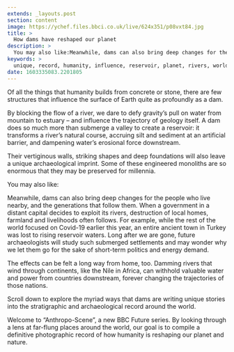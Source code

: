 ```yaml
--- 
extends: _layouts.post 
section: content 
image: https://ychef.files.bbci.co.uk/live/624x351/p08vxt84.jpg 
title: > 
  How dams have reshaped our planet 
description: > 
  You may also like:Meanwhile, dams can also bring deep changes for the people who live nearby, and the generations that follow them.When a government in a distant capital decides to exploit its rivers, destruction of local homes, farmland and livelihoods often follows.For example, while the rest of the world focused on Covid-19 earlier this year, an entire ancient town in Turkey was lost to rising reservoir waters.Scroll down to explore the myriad ways that dams are writing unique stories into the stratigraphic and archaeological record around the world.By looking through a lens at far-flung places around the world, our goal is to compile a definitive photographic record of how humanity is reshaping our planet and nature. 
keywords: > 
  unique, record, humanity, influence, reservoir, planet, rivers, world, long, water, dams, reshaped, waters 
date: 1603335083.2201805 
--- 
```

<div><p>Of all the things that humanity builds from concrete or stone, there are few structures that influence the surface of Earth quite as profoundly as a dam.&#160;</p>

<p>By blocking the flow of a river, we dare to defy gravity&#8217;s pull on water from mountain to estuary &#8211; and influence the trajectory of geology itself. A dam does so much more than submerge a valley to create a reservoir: it transforms a river&#8217;s natural course, accruing silt and sediment at an artificial barrier, and dampening water&#8217;s erosional force downstream.</p>

<p>Their vertiginous walls, striking shapes and deep foundations will also leave a unique archaeological imprint. Some of these engineered monoliths are so enormous that they may be preserved for millennia. &#160;</p>

<p>You may also like:</p>

 

<p>Meanwhile, dams can also bring deep changes for the people who live nearby, and the generations that follow them. When a government in a distant capital decides to exploit its rivers, destruction of local homes, farmland and livelihoods often follows.&#160;For example, while the rest of the world focused on Covid-19 earlier this year, an entire ancient town in Turkey was lost to rising reservoir waters. Long after we are gone, future archaeologists will study such submerged settlements and may wonder why we let them go for the sake of short-term politics and energy demand.</p>

<p>The effects can be felt a long way from home, too. Damming rivers that wind through continents, like the Nile in Africa, can withhold valuable water and power from countries downstream, forever changing the trajectories of those nations.</p>

<p>Scroll down to explore the myriad ways that dams are writing unique stories into the stratigraphic and archaeological record around the world.</p>
<p>Welcome to &#8220;Anthropo-Scene&#8221;, a new BBC Future series. By looking through a lens at far-flung places around the world, our goal is to compile a definitive photographic record of how humanity is reshaping our planet and nature. </p></div>
